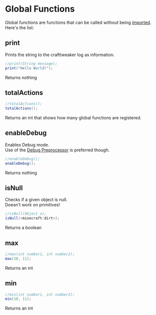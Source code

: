 # Global Functions

Global functions are functions that can be called without being [imported](/AdvancedFunctions/Import).  
Here's the list:

## print

Prints the string to the crafttweaker log as information.

```java
//print(String message);
print("Hello World!");
```
Returns nothing

## totalActions

```java
//totalActions();
totalActions();
```
Returns an int that shows how many global functions are registered.

## enableDebug

Enables Debug mode.  
Use of the [Debug Preprocessor](/AdvancedFunctions/Preprocessors/DebugPreprocessor) is preferred though.

```java
//enableDebug();
enableDebug();
```
Returns nothing

## isNull

Checks if a given object is null.  
Doesn't work on primitives!

```java
//isNull(Object o);
isNull(<minecraft:dirt>);
```
Returns a boolean

## max

```java
//max(int number1, int number2);
max(10, 11);
```
Returns an int

## min

```java
//min(int number1, int number2);
min(10, 11);
```
Returns an int
